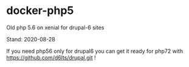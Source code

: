# docker-php5
Old php 5.6 on xenial for drupal-6 sites

Stand: 2020-08-28

If you need php56 only for drupal6 you can get it ready for php72
with https://github.com/d6lts/drupal.git !
